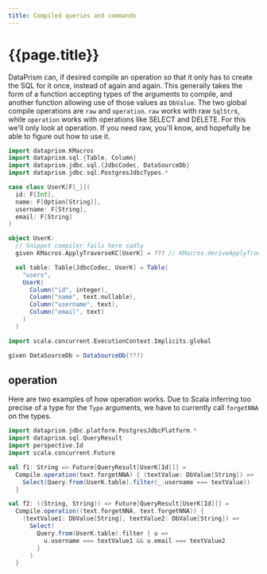 ```yaml
---
title: Compiled queries and commands
---
```


# {{page.title}}

DataPrism can, if desired compile an operation so that it only has to create the SQL for it once, instead of again and
again. This generally takes the form of a function accepting types of the arguments to compile, and another function
allowing use of those values as `DbValue`. The two global compile operations are `raw` and `operation`. `raw` works with
raw `SqlStr`s, while `operation` works with operations like SELECT and DELETE. For this we'll only look at operation. If
you need raw, you'll know, and hopefully be able to figure out how to use it.

```scala 3 sc-name:Setup.scala
import dataprism.KMacros
import dataprism.sql.{Table, Column}
import dataprism.jdbc.sql.{JdbcCodec, DataSourceDb}
import dataprism.jdbc.sql.PostgresJdbcTypes.*

case class UserK[F[_]](
  id: F[Int],
  name: F[Option[String]],
  username: F[String],
  email: F[String]
)

object UserK:
  // Snippet compiler fails here sadly
  given KMacros.ApplyTraverseKC[UserK] = ??? // KMacros.deriveApplyTraverseKC[UserK]

  val table: Table[JdbcCodec, UserK] = Table(
    "users",
    UserK(
      Column("id", integer),
      Column("name", text.nullable),
      Column("username", text),
      Column("email", text)
    )
  )

import scala.concurrent.ExecutionContext.Implicits.global

given DataSourceDb = DataSourceDb(???)
```

## operation

Here are two examples of how operation works. Due to Scala inferring too precise of a type for the `Type` arguments, we
have to currently call `forgetNNA` on the types.

```scala 3 sc-compile-with:Setup.scala
import dataprism.jdbc.platform.PostgresJdbcPlatform.*
import dataprism.sql.QueryResult
import perspective.Id
import scala.concurrent.Future

val f1: String => Future[QueryResult[UserK[Id]]] =
  Compile.operation(text.forgetNNA) { (textValue: DbValue[String]) =>
    Select(Query.from(UserK.table).filter(_.username === textValue))
  }

val f2: ((String, String)) => Future[QueryResult[UserK[Id]]] =
  Compile.operation((text.forgetNNA, text.forgetNNA)) {
    (textValue1: DbValue[String], textValue2: DbValue[String]) =>
      Select(
        Query.from(UserK.table).filter { u =>
          u.username === textValue1 && u.email === textValue2
        }
      )
  }
```
